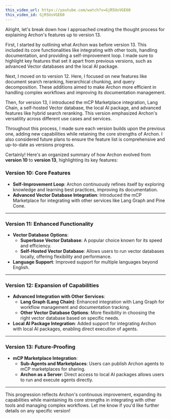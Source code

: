 ```yaml
---
this_video_url: https://youtube.com/watch?v=GjR5UsVGE60
this_video_id: GjR5UsVGE60
---
```

<think>
Alright, let's break down how I approached creating the thought process for explaining Archon's features up to version 13.

First, I started by outlining what Archon was before version 13. This included its core functionalities like integrating with other tools, handling documentation, and providing a self-improvement loop. I made sure to highlight key features that set it apart from previous versions, such as advanced Vector databases and the local AI package.

Next, I moved on to version 12. Here, I focused on new features like document search reranking, hierarchical chunking, and query decomposition. These additions aimed to make Archon more efficient in handling complex workflows and improving its documentation management.

Then, for version 13, I introduced the mCP Marketplace integration, Lang Chain, a self-hosted Vector database, the local AI package, and advanced features like hybrid search reranking. This version emphasized Archon's versatility across different use cases and services.

Throughout this process, I made sure each version builds upon the previous one, adding new capabilities while retaining the core strengths of Archon. I also considered future plans to ensure the feature list is comprehensive and up-to-date as versions progress.
</think>

Certainly! Here's an organized summary of how Archon evolved from **version 10** to **version 13**, highlighting its key features:

### **Version 10: Core Features**
- **Self-Improvement Loop**: Archon continuously refines itself by exploring knowledge and learning best practices, improving its documentation.
- **Advanced Vector Database Integration**: Introduced the mCP Marketplace for integrating with other services like Lang Graph and Pine Cone.

---

### **Version 11: Enhanced Functionality**
- **Vector Database Options**:
  - **Superbase Vector Database**: A popular choice known for its speed and efficiency.
  - **Self-Hosted Vector Database**: Allows users to run vector databases locally, offering flexibility and performance.
- **Language Support**: Improved support for multiple languages beyond English.

---

### **Version 12: Expansion of Capabilities**
- **Advanced Integration with Other Services**:
  - **Lang Graph (Lang Chain)**: Enhanced integration with Lang Graph for workflow management and documentation tracking.
  - **Other Vector Database Options**: More flexibility in choosing the right vector database based on specific needs.
- **Local AI Package Integration**: Added support for integrating Archon with local AI packages, enabling direct execution of agents.

---

### **Version 13: Future-Proofing**
- **mCP Marketplace Integration**:
  - **Sub-Agents and Marketplaces**: Users can publish Archon agents to mCP marketplaces for sharing.
  - **Archon as a Server**: Direct access to local AI packages allows users to run and execute agents directly.

---

This progression reflects Archon's continuous improvement, expanding its capabilities while maintaining its core strengths in integrating with other tools and managing complex workflows. Let me know if you'd like further details on any specific version!
